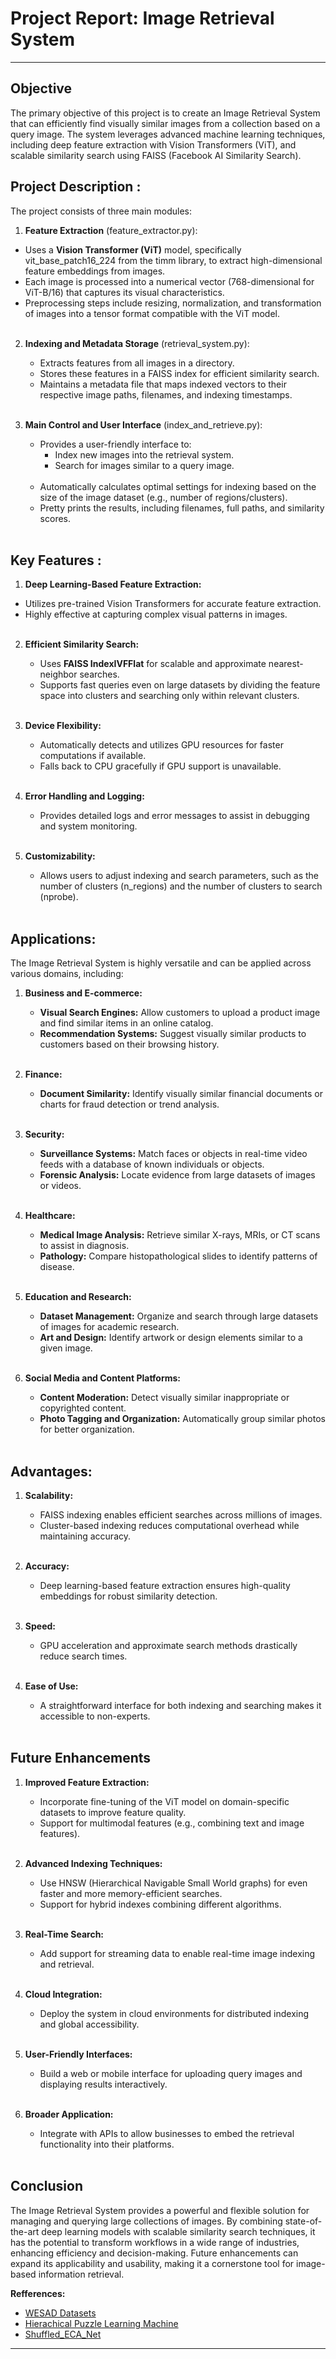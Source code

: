 
# Project Report: Image Retrieval System

---

## Objective

The primary objective of this project is to create an Image Retrieval System that can efficiently 
find visually similar images from a collection based on a query image. The system leverages advanced 
machine learning techniques, including deep feature extraction with Vision Transformers (ViT), and 
scalable similarity search using FAISS (Facebook AI Similarity Search).

## Project Description :

The project consists of three main modules:

1. **Feature Extraction** (feature_extractor.py): </br>
  - Uses a **Vision Transformer (ViT)** model, specifically vit_base_patch16_224 from the timm 
  library, to extract high-dimensional feature embeddings from images. </br>
  - Each image is processed into a numerical vector (768-dimensional for ViT-B/16) 
  that captures its visual characteristics.</br>
  - Preprocessing steps include resizing, normalization, and transformation of images 
  into a tensor format compatible with the ViT model.</br></br>


2. **Indexing and Metadata Storage** (retrieval_system.py): </br>
   - Extracts features from all images in a directory.</br>
   - Stores these features in a FAISS index for efficient similarity search.</br>
   - Maintains a metadata file that maps indexed vectors to their respective image paths, 
   filenames, and indexing timestamps.</br></br>

3. **Main Control and User Interface** (index_and_retrieve.py):</br>
   - Provides a user-friendly interface to:</br>
       - Index new images into the retrieval system.</br>
       - Search for images similar to a query image.</br></br>
   - Automatically calculates optimal settings for indexing based on the size of the 
   image dataset (e.g., number of regions/clusters).</br>
   - Pretty prints the results, including filenames, full paths, and similarity scores.</br></br>

## Key Features :

1. **Deep Learning-Based Feature Extraction:** </br>
  - Utilizes pre-trained Vision Transformers for accurate feature extraction. </br>
  - Highly effective at capturing complex visual patterns in images.</br></br>

2. **Efficient Similarity Search:** </br>
   - Uses **FAISS IndexIVFFlat** for scalable and approximate nearest-neighbor searches.</br>
   - Supports fast queries even on large datasets by dividing the feature space into clusters and searching only within relevant clusters.</br></br>

3. **Device Flexibility:** </br>
   - Automatically detects and utilizes GPU resources for faster computations if available.</br>
   - Falls back to CPU gracefully if GPU support is unavailable.</br></br>

4. **Error Handling and Logging:** </br>
   - Provides detailed logs and error messages to assist in debugging and 
   system monitoring.</br></br>

5. **Customizability:** </br>
   - Allows users to adjust indexing and search parameters, such as the number of clusters (n_regions) and the number of clusters to search (nprobe).</br></br>

## Applications:

The Image Retrieval System is highly versatile and can be applied across various domains, including:

1. **Business and E-commerce:**</br>
   - **Visual Search Engines:** Allow customers to upload a product image and find similar items in an online catalog.</br>
   - **Recommendation Systems:** Suggest visually similar products to customers based on their browsing history.</br></br>

2. **Finance:**</br>
   - **Document Similarity:** Identify visually similar financial documents or charts for fraud detection or trend analysis.</br></br>

3. **Security:**</br>
   - **Surveillance Systems:** Match faces or objects in real-time video feeds with a database of known individuals or objects.</br>
   - **Forensic Analysis:** Locate evidence from large datasets of images or videos.</br></br>

4. **Healthcare:**</br>
   - **Medical Image Analysis:** Retrieve similar X-rays, MRIs, or CT scans to assist in 
   diagnosis.</br>
   - **Pathology:** Compare histopathological slides to identify patterns of disease.</br></br>

5. **Education and Research:**</br>
   - **Dataset Management:** Organize and search through large datasets of images for academic research.</br>
   - **Art and Design:** Identify artwork or design elements similar to a given image.</br></br>

6. **Social Media and Content Platforms:**</br>
   - **Content Moderation:** Detect visually similar inappropriate or copyrighted content.</br>
   - **Photo Tagging and Organization:** Automatically group similar photos for better organization.</br></br>


## Advantages:

1. **Scalability:**</br>
   - FAISS indexing enables efficient searches across millions of images.</br>
   - Cluster-based indexing reduces computational overhead while maintaining accuracy.</br></br>

2. **Accuracy:**</br>
   - Deep learning-based feature extraction ensures high-quality embeddings for robust similarity detection.</br></br>

3. **Speed:**</br>
   - GPU acceleration and approximate search methods drastically reduce search times.</br></br>

4. **Ease of Use:**</br>
   - A straightforward interface for both indexing and searching makes it accessible to non-experts.</br></br>

## Future Enhancements

1. **Improved Feature Extraction:**</br>
   - Incorporate fine-tuning of the ViT model on domain-specific datasets to improve feature quality.</br>
   - Support for multimodal features (e.g., combining text and image features).</br></br>

2. **Advanced Indexing Techniques:**</br>
   - Use HNSW (Hierarchical Navigable Small World graphs) for even faster and more memory-efficient searches.</br>
   - Support for hybrid indexes combining different algorithms.</br></br>

3. **Real-Time Search:**</br>
   - Add support for streaming data to enable real-time image indexing and retrieval.</br></br>

4. **Cloud Integration:**</br>
   - Deploy the system in cloud environments for distributed indexing and global accessibility.</br></br>

5. **User-Friendly Interfaces:**</br>
   - Build a web or mobile interface for uploading query images and displaying results interactively.</br></br>

6. **Broader Application:**</br>
   - Integrate with APIs to allow businesses to embed the retrieval functionality into their platforms.</br></br>

## Conclusion </br>
The Image Retrieval System provides a powerful and flexible solution for managing and querying large collections of images. By combining state-of-the-art deep learning models with scalable similarity search techniques, it has the potential to transform workflows in a wide range of industries, enhancing efficiency and decision-making. Future enhancements can expand its applicability and usability, making it a cornerstone tool for image-based information retrieval.



**Refferences:**
- [WESAD Datasets](https://archive.ics.uci.edu/dataset/465/wesad+wearable+stress+and+affect+detection)
- [Hierachical Puzzle Learning Machine](https://www.sciencedirect.com/science/article/pii/S1746809423000575)
- [Shuffled_ECA_Net](https://www.sciencedirect.com/science/article/pii/S0010482524013027)
  
---
